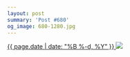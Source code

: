 ```yaml
---
layout: post
summary: 'Post #680'
og_image: 680-1280.jpg
---
```


<p>
 <time>
  <a href="/680">
   {{ page.date | date: "%B %-d, %Y" }}
  </a>
 </time>
 <a href="/680">
  <img data-taken="8/28/2017" sizes="(min-width: 700px) 50vw, calc(100vw - 2rem)" src="{{ site.assets_url }}/680-640.jpg" srcset="{{ site.assets_url }}/680-320.jpg 320w, {{ site.assets_url }}/680-640.jpg 640w, {{ site.assets_url }}/680-960.jpg 960w, {{ site.assets_url }}/680-1280.jpg 1280w"/>
 </a>
</p>
